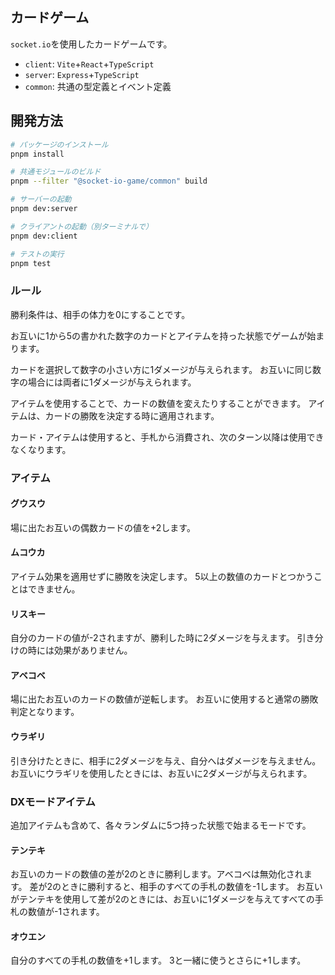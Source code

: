 ## カードゲーム
`socket.io`を使用したカードゲームです。

- `client`: `Vite`+`React`+`TypeScript`
- `server`: `Express`+`TypeScript`
- `common`: 共通の型定義とイベント定義

## 開発方法

```bash
# パッケージのインストール
pnpm install

# 共通モジュールのビルド
pnpm --filter "@socket-io-game/common" build

# サーバーの起動
pnpm dev:server

# クライアントの起動（別ターミナルで）
pnpm dev:client

# テストの実行
pnpm test
```

### ルール
勝利条件は、相手の体力を0にすることです。

お互いに1から5の書かれた数字のカードとアイテムを持った状態でゲームが始まります。

カードを選択して数字の小さい方に1ダメージが与えられます。
お互いに同じ数字の場合には両者に1ダメージが与えられます。

アイテムを使用することで、カードの数値を変えたりすることができます。
アイテムは、カードの勝敗を決定する時に適用されます。

カード・アイテムは使用すると、手札から消費され、次のターン以降は使用できなくなります。

### アイテム
#### グウスウ
場に出たお互いの偶数カードの値を+2します。
#### ムコウカ
アイテム効果を適用せずに勝敗を決定します。
5以上の数値のカードとつかうことはできません。
#### リスキー
自分のカードの値が-2されますが、勝利した時に2ダメージを与えます。
引き分けの時には効果がありません。
#### アベコベ
場に出たお互いのカードの数値が逆転します。
お互いに使用すると通常の勝敗判定となります。
#### ウラギリ
引き分けたときに、相手に2ダメージを与え、自分へはダメージを与えません。
お互いにウラギリを使用したときには、お互いに2ダメージが与えられます。

### DXモードアイテム
追加アイテムも含めて、各々ランダムに5つ持った状態で始まるモードです。
#### テンテキ
お互いのカードの数値の差が2のときに勝利します。アベコベは無効化されます。
差が2のときに勝利すると、相手のすべての手札の数値を-1します。
お互いがテンテキを使用して差が2のときには、お互いに1ダメージを与えてすべての手札の数値が-1されます。

#### オウエン
自分のすべての手札の数値を+1します。
3と一緒に使うとさらに+1します。